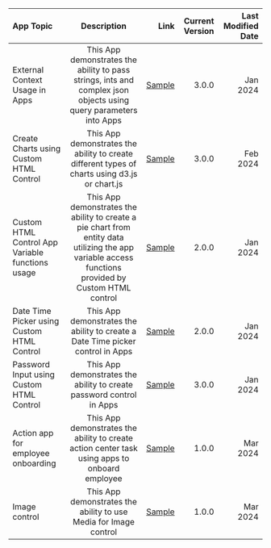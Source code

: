 | App Topic      | Description | Link     | Current Version | Last Modified Date | 
| :---        |    :----:   |          ---: | ---: | ---: |
| External Context Usage in Apps      | This App demonstrates the ability to pass strings, ints and complex json objects using query parameters into Apps       |  [Sample](https://github.com/UiPath/AppsClientSample/blob/master/demo-apps/expressions/ExternalContext_3.0.0_DemoApp.uiapp) |3.0.0 | Jan 2024| 
| Create Charts using Custom HTML Control       | This App demonstrates the ability to create different types of charts using d3.js or chart.js       |  [Sample](https://github.com/UiPath/AppsClientSample/blob/master/demo-apps/controls/custom-html/CustomHTMLChart_DemoApp.uiapp) |3.0.0| Feb 2024| 
| Custom HTML Control App Variable functions usage      | This App demonstrates the ability to create a pie chart from entity data utilizing the app variable access functions provided by Custom HTML control |  [Sample](https://github.com/UiPath/AppsClientSample/blob/master/demo-apps/controls/custom-html/CustomHTMLPieChart_DemoApp.zip) |2.0.0| Jan 2024| 
| Date Time Picker using Custom HTML Control     | This App demonstrates the ability to create a Date Time picker control in Apps |  [Sample](https://github.com/UiPath/AppsClientSample/blob/master/demo-apps/controls/custom-html/CustomHTMLDateTimeControl_DemoApp.uiapp) |2.0.0| Jan 2024| 
| Password Input using Custom HTML Control     | This App demonstrates the ability to create password control in Apps |  [Sample](https://github.com/UiPath/AppsClientSample/blob/master/demo-apps/controls/custom-html/CustomHTMLPasswordControl_DemoApp.uiapp) |3.0.0 | Jan 2024| 
| Action app for employee onboarding     | This App demonstrates the ability to create action center task using apps to onboard employee |  [Sample](https://github.com/UiPath/AppsClientSample/blob/master/demo-apps/integrations/action-center-app/App_BuildADeskNew.uiapp) |1.0.0 | Mar 2024|
| Image control    | This App demonstrates the ability to use Media for Image control |  [Sample](https://cloud.uipath.com/7e10edca-b5b7-4762-9e98-2ef2d8f502ab/apps_/default/run/produ[…]34c2981e555f1bace681e/public?el=VB&origin=orchestratorFolder) |1.0.0 | Mar 2024|
